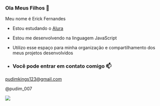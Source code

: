 ### Ola Meus Filhos 🤙

Meu nome é Erick Fernandes

- Estou estudando o [Alura](https://www.alura.com.br)
- Estou me desenvolvendo na linguagem JavaScript
- Utilizo esse espaço para minha organização e compartilhamento dos meus projetos desenvolvidos

- ### Você pode entrar em contato comigo 📫

pudimkings123@gmail.com

@pudim_007

![](https://media1.tenor.com/m/P-8ZvqnS4AwAAAAC/dancing-cat-dancing-kitten.gif)
